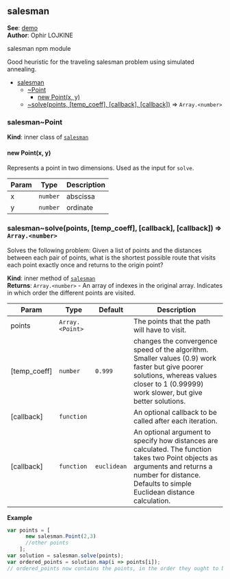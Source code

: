 <a name="module_salesman"></a>

## salesman
**See**: [demo](https://lovasoa.github.io/salesman.js/)  
**Author**: Ophir LOJKINE

salesman npm module

Good heuristic for the traveling salesman problem using simulated annealing.  

* [salesman](#module_salesman)
    * [~Point](#module_salesman..Point)
        * [new Point(x, y)](#new_module_salesman..Point_new)
    * [~solve(points, [temp_coeff], [callback], [callback])](#module_salesman..solve) ⇒ <code>Array.&lt;number&gt;</code>

<a name="module_salesman..Point"></a>

### salesman~Point
**Kind**: inner class of [<code>salesman</code>](#module_salesman)  
<a name="new_module_salesman..Point_new"></a>

#### new Point(x, y)
Represents a point in two dimensions. Used as the input for `solve`.


| Param | Type | Description |
| --- | --- | --- |
| x | <code>number</code> | abscissa |
| y | <code>number</code> | ordinate |

<a name="module_salesman..solve"></a>

### salesman~solve(points, [temp_coeff], [callback], [callback]) ⇒ <code>Array.&lt;number&gt;</code>
Solves the following problem:
 Given a list of points and the distances between each pair of points,
 what is the shortest possible route that visits each point exactly
 once and returns to the origin point?

**Kind**: inner method of [<code>salesman</code>](#module_salesman)  
**Returns**: <code>Array.&lt;number&gt;</code> - An array of indexes in the original array. Indicates in which order the different points are visited.  

| Param | Type | Default | Description |
| --- | --- | --- | --- |
| points | <code>Array.&lt;Point&gt;</code> |  | The points that the path will have to visit. |
| [temp_coeff] | <code>number</code> | <code>0.999</code> | changes the convergence speed of the algorithm. Smaller values (0.9) work faster but give poorer solutions, whereas values closer to 1 (0.99999) work slower, but give better solutions. |
| [callback] | <code>function</code> |  | An optional callback to be called after each iteration. |
| [callback] | <code>function</code> | <code>euclidean</code> | An optional argument to specify how distances are calculated. The function takes two Point objects as arguments and returns a number for distance. Defaults to simple Euclidean distance calculation. |

**Example**  
```js
var points = [
      new salesman.Point(2,3)
      //other points
    ];
var solution = salesman.solve(points);
var ordered_points = solution.map(i => points[i]);
// ordered_points now contains the points, in the order they ought to be visited.
```
